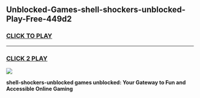
## Unblocked-Games-shell-shockers-unblocked-Play-Free-449d2
<h3>
<a href="https://premium76.site?title=shell-shockers-unblocked&ref=21A">CLICK TO PLAY</a></h3>
<hr>

<h3>
<a href="https://premium76.site?title=shell-shockers-unblocked&ref=21A">CLICK 2 PLAY</a>
  
</h3>

<a href="https://premium76.site?title=shell-shockers-unblocked&ref=21A"><img src="https://clearcache.store/games.png"></a>


**shell-shockers-unblocked games unblocked: Your Gateway to Fun and Accessible Online Gaming**
